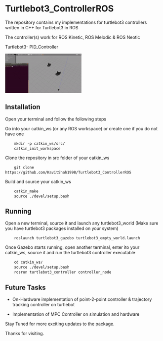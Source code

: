 # Turtlebot3_ControllerROS
The repository contains my implementations for turtlebot3 controllers written in C++ for Turtlebot3 in ROS 

The controller(s) work for ROS Kinetic, ROS Melodic & ROS Neotic

Turtlebot3- PID_Controller
<p float="center">
<img src="video/turtlebot3_pid_controller_simulation.gif" width="49%"/>
</p>



## Installation 

Open your terminal and follow the following steps

Go into your catkin_ws (or any ROS workspace) or create one if you do not have one

        mkdir -p catkin_ws/src/
        catkin_init_workspace



Clone the repository in src folder of your catkin_ws

        git clone https://github.com/KavitShah1998/Turtlebot3_ControllerROS

Build and source your catkin_ws

        catkin_make
        source ./devel/setup.bash 




## Running

Open a new terminal, source it and launch any turtlebot3_world (Make sure you have turtlebot3 packages installed on your system)

        roslaunch turtlebot3_gazebo turtlebot3_empty_world.launch


Once Gazebo starts running, open another terminal, enter ito your catkin_ws, source it and run the turtlebot3 controller executable 

        cd catkin_ws/
        source ./devel/setup.bash
        rosrun turtlebot3_controller controller_node



## Future Tasks

* On-Hardware implementation of point-2-point controller & trajectory tracking controller on turtlebot

* Implementation of MPC Controller on simulation and hardware

Stay Tuned for more exciting updates to the package.

Thanks for visiting.


